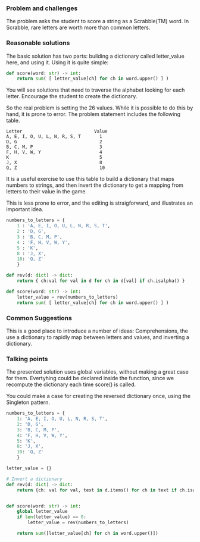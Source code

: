### Problem and challenges

The problem asks the student to score a string as a Scrabble(TM) word.
In Scrabble, rare letters are worth more than common letters.

### Reasonable solutions
	
The basic solution has two parts: building a dictionary called
letter_value here, and using it. Using it is quite simple:

```python
def score(word: str) -> int:
    return sum( [ letter_value[ch] for ch in word.upper() ] )
```

You will see solutions that need to traverse
the alphabet looking for each letter.  Encourage the student to create the dictionary.  

So the real problem is setting the 26 values.
While it is possible to do this by hand, it is prone to error.
The problem statement includes the following table.

```text
Letter                           Value
A, E, I, O, U, L, N, R, S, T       1
D, G                               2
B, C, M, P                         3
F, H, V, W, Y                      4
K                                  5
J, X                               8
Q, Z                               10
```

It is a useful exercise to use this table to build a dictionary that 
maps numbers to strings, and then invert the dictionary
to get a mapping from letters to their value in the game.

This is less prone to error, and the editing is straigforward, 
and illustrates an important idea.

```python
numbers_to_letters = {
    1 : 'A, E, I, O, U, L, N, R, S, T',
    2 : 'D, G',
    3 : 'B, C, M, P',
    4 : 'F, H, V, W, Y',
    5 : 'K',
    8 : 'J, X',
    10: 'Q, Z'
    }

def rev(d: dict) -> dict:
    return { ch:val for val in d for ch in d[val] if ch.isalpha() }

def score(word: str) -> int:
    letter_value = rev(numbers_to_letters)
    return sum( [ letter_value[ch] for ch in word.upper() ] )
```

### Common Suggestions

This is a good place to introduce a number of ideas:
Comprehensions, the use a dictionary to rapidly 
map between letters and values, and inverting a dictionary. 


### Talking points

The presented solution uses global variables, 
without making a great case for them. 
Evertyhing could be declared inside the function,
since we recompute the dictionary each time score() is called.

You could make a case for creating the reversed dictionary once,
using the Singleton pattern.  

```python
numbers_to_letters = {
    1: 'A, E, I, O, U, L, N, R, S, T',
    2: 'D, G',
    3: 'B, C, M, P',
    4: 'F, H, V, W, Y',
    5: 'K',
    8: 'J, X',
    10: 'Q, Z'
    }

letter_value = {}

# Invert a dictionary
def rev(d: dict) -> dict:
    return {ch: val for val, text in d.items() for ch in text if ch.isalpha()}


def score(word: str) -> int:
    global letter_value
    if len(letter_value) == 0:
        letter_value = rev(numbers_to_letters)

    return sum([letter_value[ch] for ch in word.upper()])
```
